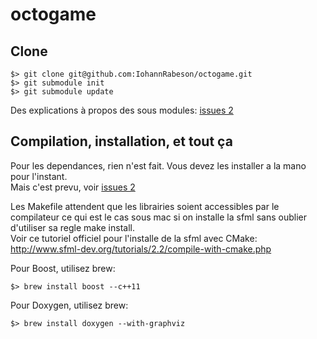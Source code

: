# octogame

## Clone

    $> git clone git@github.com:IohannRabeson/octogame.git
    $> git submodule init
    $> git submodule update

Des explications à propos des sous modules: [issues 2](http://git-scm.com/book/fr/v1/Utilitaires-Git-Sous-modules)


## Compilation, installation, et tout ça

Pour les dependances, rien n'est fait. Vous devez les installer a la mano
pour l'instant.  
Mais c'est prevu, voir [issues 2](https://github.com/IohannRabeson/octogame/issues/2)

Les Makefile attendent que les librairies soient accessibles par le compilateur
ce qui est le cas sous mac si on installe la sfml sans oublier
d'utiliser sa regle make install.  
Voir ce tutoriel officiel pour l'installe de la sfml avec CMake:
http://www.sfml-dev.org/tutorials/2.2/compile-with-cmake.php

Pour Boost, utilisez brew:

    $> brew install boost --c++11
    
Pour Doxygen, utilisez brew:

    $> brew install doxygen --with-graphviz
